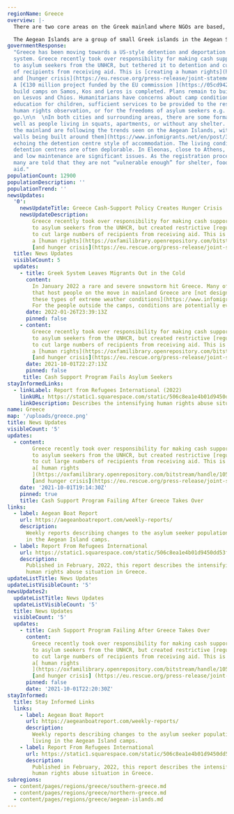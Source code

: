 ```yaml
---
regionName: Greece
overview: |-
  There are two core areas on the Greek mainland where NGOs are based, Thessaloniki and Athens. In the north of Greece, in Thessaloniki, displaced people may [seek permanent residence or prepare to travel further west](https://www.refugeesintowns.org/thessaloniki). Athens is most commonly where people are moved to from the Aegean Islands after their asylum applications have been processed. Recently, people have been transferred off the Greek islands while their asylum cases are still being processed. Some people seek permanent residence in Athens while others only stay until arrangements are made for resettlement elsewhere in Europe.

  The Aegean Islands are a group of small Greek islands in the Aegean Sea, located just a few kilometres west of Turkey. Their close proximity to the Turkish coast makes them a destination for many people seeking safety in Europe. However, smugglers have employed life-threatening and money-saving tactics, such as using unsuitable boats, providing insufficient fuel to complete the crossing, fake or no lifejackets, and sending boats despite poor sea conditions.
governmentResponse:
  "Greece has been moving towards a US-style detention and deportation
  system. Greece recently took over responsibility for making cash support payments
  to asylum seekers from the UNHCR, but tethered it to detention and cut large numbers
  of recipients from receiving aid. This is [creating a human rights](https://oxfamilibrary.openrepository.com/bitstream/handle/10546/621307/bp-detention-as-default-greece-asylum-161121-en.pdf;jsessionid=E395A5C0804B9A94EBA2F1D7907AC19F?sequence=1)
  and [hunger crisis](https://eu.rescue.org/press-release/joint-statement-are-you-eligible-eat).
  A [€130 million project funded by the EU commission ](https://05cd942b-77f4-4d21-b3ea-797e75ad39b3.filesusr.com/ugd/0d6197_ec32a14581f044499e32a3f8dca9775f.pdf)to
  build camps on Samos, Kos and Leros is completed. Plans remain to build closed facilities
  on Lesvos and Chios. Humanitarians have concerns about camp conditions: access to
  education for children, sufficient services to be provided to the residents, for
  human rights observation, or for the freedoms of asylum seekers e.g. to come and
  go.\n\n  \nIn both cities and surrounding areas, there are some formal camps, as
  well as people living in squats, apartments, or without any shelter. The camps on
  the mainland are following the trends seen on the Aegean Islands, with [high concrete
  walls being built around them](https://www.infomigrants.net/en/post/32834/greece-migrant-camps-surrounded-by-concrete-walls),
  echoing the detention centre style of accommodation. The living conditions in the
  detention centres are often deplorable. In Eleonas, close to Athens, overcrowding
  and low maintenance are significant issues. As the registration procedure gets stricter
  many are told that they are not “vulnerable enough” for shelter, food, or monetary
  aid."
populationCount: 12900
populationDescription: ''
populationTrend: ''
newsUpdates:
  '0':
    newsUpdateTitle: Greece Cash-Support Policy Creates Hunger Crisis
    newsUpdateDescription:
        Greece recently took over responsibility for making cash support payments
        to asylum seekers from the UNHCR, but created restrictive [regulations](https://www.refugee.info/greece/cash-assistance-in-greece--greece/greece-cash-alliance-hotline?language=en)
        to cut large numbers of recipients from receiving aid. This is [creating](https://www.savethechildren.net/news/ngos-raise-alarm-growing-hunger-among-refugees-and-asylum-seekers-greece)
        a [human rights](https://oxfamilibrary.openrepository.com/bitstream/handle/10546/621307/bp-detention-as-default-greece-asylum-161121-en.pdf;jsessionid=E395A5C0804B9A94EBA2F1D7907AC19F?sequence=1)
        [and hunger crisis](https://eu.rescue.org/press-release/joint-statement-are-you-eligible-eat).
  title: News Updates
  visibleCount: 5
  updates:
    - title: Greek System Leaves Migrants Out in the Cold
      content:
        In January 2022 a rare and severe snowstorm hit Greece. Many of the camps
        that host people on the move in mainland Greece are [not designed to handle
        these types of extreme weather conditions](https://www.infomigrants.net/en/post/38150/greek-system-leaves-migrants-out-in-the-cold).
        For the people outside the camps, conditions are potentially even worse.
      date: 2022-01-26T23:39:13Z
      pinned: false
    - content:
        Greece recently took over responsibility for making cash support payments
        to asylum seekers from the UNHCR, but created restrictive [regulations](https://www.refugee.info/greece/cash-assistance-in-greece--greece/greece-cash-alliance-hotline?language=en)
        to cut large numbers of recipients from receiving aid. This is [creating](https://www.savethechildren.net/news/ngos-raise-alarm-growing-hunger-among-refugees-and-asylum-seekers-greece)
        a [human rights](https://oxfamilibrary.openrepository.com/bitstream/handle/10546/621307/bp-detention-as-default-greece-asylum-161121-en.pdf;jsessionid=E395A5C0804B9A94EBA2F1D7907AC19F?sequence=1)
        [and hunger crisis](https://eu.rescue.org/press-release/joint-statement-are-you-eligible-eat).
      date: 2021-10-01T22:27:13Z
      pinned: false
     title: Cash Support Program Fails Asylum Seekers
stayInformedLinks:
  - linkLabel: Report from Refugees International (2022)
    linkURL: https://static1.squarespace.com/static/506c8ea1e4b01d9450dd53f5/t/6216a3799be96a3b07de2089/1645650812924/Greece+Report+-+Feb+2022.pdf
    linkDescription: Describes the intensifying human rights abuse situation in Greece.
name: Greece
map: '/uploads/greece.png'
title: News Updates
visibleCount: '5'
updates:
  - content:
        Greece recently took over responsibility for making cash support payments
        to asylum seekers from the UNHCR, but created restrictive [regulations](https://www.refugee.info/greece/cash-assistance-in-greece--greece/greece-cash-alliance-hotline?language=en)
        to cut large numbers of recipients from receiving aid. This is [creating ](https://www.savethechildren.net/news/ngos-raise-alarm-growing-hunger-among-refugees-and-asylum-seekers-greece)
        a[ human rights
        ](https://oxfamilibrary.openrepository.com/bitstream/handle/10546/621307/bp-detention-as-default-greece-asylum-161121-en.pdf;jsessionid=E395A5C0804B9A94EBA2F1D7907AC19F?sequence=1)
        [and hunger crisis](https://eu.rescue.org/press-release/joint-statement-are-you-eligible-eat).
    date: '2021-10-01T19:14:30Z'
    pinned: true
    title: Cash Support Program Failing After Greece Takes Over
links:
  - label: Aegean Boat Report
    url: https://aegeanboatreport.com/weekly-reports/
    description:
      Weekly reports describing changes to the asylum seeker population living
      in the Aegean Island camps.
  - label: Report From Refugees International
    url: https://static1.squarespace.com/static/506c8ea1e4b01d9450dd53f5/t/6216a3799be96a3b07de2089/1645650812924/Greece+Report+-+Feb+2022.pdf
    description:
      Published in February, 2022, this report describes the intensifying
      human rights abuse situation in Greece.
updateListTitle: News Updates
updateListVisibleCount: '5'
newsUpdates2:
  updateListTitle: News Updates
  updateListVisibleCount: '5'
  title: News Updates
  visibleCount: '5'
  updates:
    - title: Cash Support Program Failing After Greece Takes Over
      content:
        Greece recently took over responsibility for making cash support payments
        to asylum seekers from the UNHCR, but created restrictive [regulations](https://www.refugee.info/greece/cash-assistance-in-greece--greece/greece-cash-alliance-hotline?language=en)
        to cut large numbers of recipients from receiving aid. This is [creating ](https://www.savethechildren.net/news/ngos-raise-alarm-growing-hunger-among-refugees-and-asylum-seekers-greece)
        a[ human rights
        ](https://oxfamilibrary.openrepository.com/bitstream/handle/10546/621307/bp-detention-as-default-greece-asylum-161121-en.pdf;jsessionid=E395A5C0804B9A94EBA2F1D7907AC19F?sequence=1)
        [and hunger crisis] (https://eu.rescue.org/press-release/joint-statement-are-you-eligible-eat).
      pinned: false
      date: '2021-10-01T22:20:30Z'
stayInformed:
  title: Stay Informed Links
  links:
    - label: Aegean Boat Report
      url: https://aegeanboatreport.com/weekly-reports/
      description:
        Weekly reports describing changes to the asylum seeker population
        living in the Aegean Island camps.
    - label: Report From Refugees International
      url: https://static1.squarespace.com/static/506c8ea1e4b01d9450dd53f5/t/6216a3799be96a3b07de2089/1645650812924/Greece+Report+-+Feb+2022.pdf
      description:
        Published in February, 2022, this report describes the intensifying
        human rights abuse situation in Greece.
subregions:
  - content/pages/regions/greece/southern-greece.md
  - content/pages/regions/greece/northern-greece.md
  - content/pages/regions/greece/aegean-islands.md
---
```

